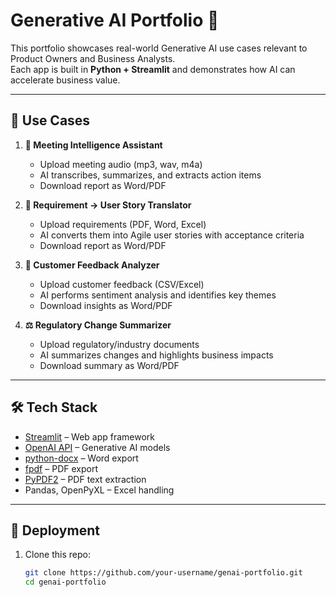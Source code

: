 # Generative AI Portfolio 🚀

This portfolio showcases real-world Generative AI use cases relevant to Product Owners and Business Analysts.  
Each app is built in **Python + Streamlit** and demonstrates how AI can accelerate business value.

---

## 📂 Use Cases

1. **🏢 Meeting Intelligence Assistant**
   - Upload meeting audio (mp3, wav, m4a)
   - AI transcribes, summarizes, and extracts action items
   - Download report as Word/PDF

2. **📑 Requirement → User Story Translator**
   - Upload requirements (PDF, Word, Excel)
   - AI converts them into Agile user stories with acceptance criteria
   - Download report as Word/PDF

3. **💬 Customer Feedback Analyzer**
   - Upload customer feedback (CSV/Excel)
   - AI performs sentiment analysis and identifies key themes
   - Download insights as Word/PDF

4. **⚖️ Regulatory Change Summarizer**
   - Upload regulatory/industry documents
   - AI summarizes changes and highlights business impacts
   - Download summary as Word/PDF

---

## 🛠️ Tech Stack
- [Streamlit](https://streamlit.io/) – Web app framework
- [OpenAI API](https://platform.openai.com/) – Generative AI models
- [python-docx](https://python-docx.readthedocs.io/) – Word export
- [fpdf](https://pyfpdf.readthedocs.io/) – PDF export
- [PyPDF2](https://pypi.org/project/pypdf2/) – PDF text extraction
- Pandas, OpenPyXL – Excel handling

---

## 🚀 Deployment
1. Clone this repo:
   ```bash
   git clone https://github.com/your-username/genai-portfolio.git
   cd genai-portfolio
